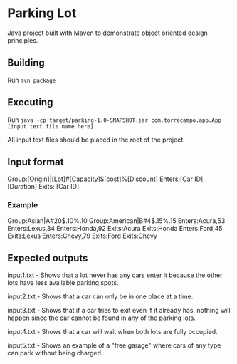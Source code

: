 # Parking Lot

Java project built with Maven to demonstrate object oriented design principles.

## Building

Run `mvn package`

## Executing

Run `java -cp target/parking-1.0-SNAPSHOT.jar com.torrecampo.app.App [input text file name here]`

All input text files should be placed in the root of the project.

## Input format

Group:[Origin]|[Lot]#[Capacity]\$[cost]%[Discount]
Enters:[Car ID],[Duration]
Exits: [Car ID]

### Example

Group:Asian|A#20\$.10\%.10
Group:American|B#4\$.15\%.15
Enters:Acura,53
Enters:Lexus,34
Enters:Honda,92
Exits:Acura
Exits:Honda
Enters:Ford,45
Exits:Lexus
Enters:Chevy,79
Exits:Ford
Exits:Chevy

## Expected outputs

input1.txt - Shows that a lot never has any cars enter it because the other lots have less available parking spots.

input2.txt - Shows that a car can only be in one place at a time.

input3.txt - Shows that if a car tries to exit even if it already has, nothing will happen since the car cannot be found in any of the parking lots.

input4.txt - Shows that a car will wait when both lots are fully occupied.

input5.txt - Shows an example of a "free garage" where cars of any type can park without being charged.
